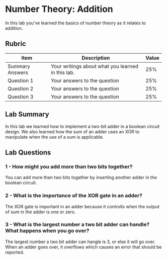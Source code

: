 # Number Theory: Addition

In this lab you've learned the basics of number theory as it relates to addition.

## Rubric

| Item | Description | Value |
| ---- | ----------- | ----- |
| Summary Answers | Your writings about what you learned in this lab. | 25% |
| Question 1 | Your answers to the question | 25% |
| Question 2 | Your answers to the question | 25% |
| Question 3 | Your answers to the question | 25% |

## Lab Summary
In this lab we learned how to implement a two-bit adder 
in a boolean circuit design. We also learned how the sum of
an adder uses an XOR to manipulate when the use of a sum is
applicable. 

## Lab Questions

### 1 - How might you add more than two bits together?
You can add more than two bits together by inserting another 
adder in the boolean circuit. 

### 2 - What is the importance of the XOR gate in an adder?
The XOR gate is important in an adder because it controlls when the
output of sum in the adder is one or zero. 

### 3 - What is the largest number a two bit adder can handle? What happens when you go over?
The largest number a two bit adder can hangle is 3, or else it will go over. 
When an adder goes over, it overflows which causes an error that should be reported.
